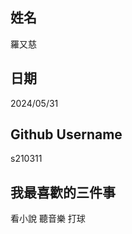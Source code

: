 姓名
----
羅又慈

日期
----
2024/05/31

Github Username
---------------
s210311

我最喜歡的三件事
---------------
看小說  聽音樂  打球